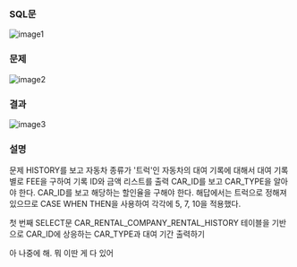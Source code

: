 ### SQL문
![image1]()

### 문제  
![image2]()

### 결과
![image3]()

### 설명
문제
HISTORY를 보고 자동차 종류가 '트럭'인 자동차의 대여 기록에 대해서 대여 기록 별로 FEE을 구하여 기록 ID와 금액 리스트를 출력
CAR_ID를 보고 CAR_TYPE을 알아야 한다.
CAR_ID를 보고 해당하는 할인율을 구해야 한다.
해답에서는 트럭으로 정해져 있으므로 CASE WHEN THEN을 사용하여 각각에 5, 7, 10을 적용했다.

첫 번째 SELECT문
CAR_RENTAL_COMPANY_RENTAL_HISTORY 테이블을 기반으로 CAR_ID에 상응하는 CAR_TYPE과 대여 기간 출력하기


아 나중에 해. 뭐 이딴 게 다 있어
